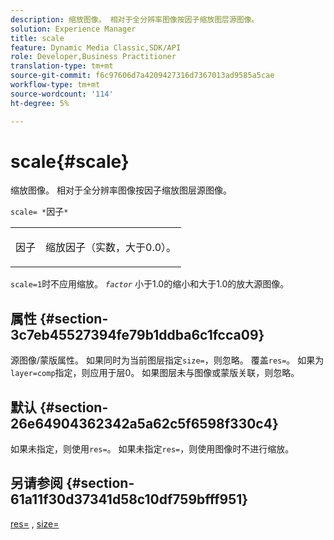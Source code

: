 ```yaml
---
description: 缩放图像。 相对于全分辨率图像按因子缩放图层源图像。
solution: Experience Manager
title: scale
feature: Dynamic Media Classic,SDK/API
role: Developer,Business Practitioner
translation-type: tm+mt
source-git-commit: f6c97606d7a4209427316d7367013ad9585a5cae
workflow-type: tm+mt
source-wordcount: '114'
ht-degree: 5%

---
```



# scale{#scale}

缩放图像。 相对于全分辨率图像按因子缩放图层源图像。

`scale= *`因子`*`

<table id="simpletable_AC596A87494A4213A7D1C76612E8F2FD"> 
 <tr class="strow"> 
  <td class="stentry"> <p><span class="varname"> 因子</span> </p> </td> 
  <td class="stentry"> <p>缩放因子（实数，大于0.0）。 </p></td> 
 </tr> 
</table>

`scale=1`时不应用缩放。 *`factor`* 小于1.0的缩小和大于1.0的放大源图像。

## 属性 {#section-3c7eb45527394fe79b1ddba6c1fcca09}

源图像/蒙版属性。 如果同时为当前图层指定`size=`，则忽略。 覆盖`res=`。 如果为`layer=comp`指定，则应用于层0。 如果图层未与图像或蒙版关联，则忽略。

## 默认 {#section-26e64904362342a5a62c5f6598f330c4}

如果未指定，则使用`res=`。 如果未指定`res=`，则使用图像时不进行缩放。

## 另请参阅 {#section-61a11f30d37341d58c10df759bfff951}

[res=](../../../../../is-api/http-ref/image-serving-api-ref/c-http-protocol-reference/c-command-reference/r-res.md#reference-3d6fe416801148dea0f786f2b5169e55) , [size=](../../../../../is-api/http-ref/image-serving-api-ref/c-http-protocol-reference/c-data-types/r-size.md#reference-04d383f32c7b4003bed9978cb854747b)
